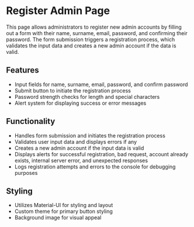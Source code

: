 # Register Admin Page

This page allows administrators to register new admin accounts by filling out a form with their name, surname, email, password, and confirming their password. The form submission triggers a registration process, which validates the input data and creates a new admin account if the data is valid.

## Features

- Input fields for name, surname, email, password, and confirm password
- Submit button to initiate the registration process
- Password strength checks for length and special characters
- Alert system for displaying success or error messages

## Functionality

- Handles form submission and initiates the registration process
- Validates user input data and displays errors if any
- Creates a new admin account if the input data is valid
- Displays alerts for successful registration, bad request, account already exists, internal server error, and unexpected responses
- Logs registration attempts and errors to the console for debugging purposes

## Styling

- Utilizes Material-UI for styling and layout
- Custom theme for primary button styling
- Background image for visual appeal
